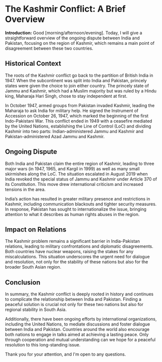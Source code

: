 # The Kashmir Conflict: A Brief Overview

**Introduction:**
Good [morning/afternoon/evening]. Today, I will give a straightforward overview of the ongoing dispute between India and Pakistan, focusing on the region of Kashmir, which remains a main point of disagreement between these two countries.

## Historical Context
The roots of the Kashmir conflict go back to the partition of British India in 1947. When the subcontinent was split into India and Pakistan, princely states were given the choice to join either country. The princely state of Jammu and Kashmir, which had a Muslim majority but was ruled by a Hindu king, Maharaja Hari Singh, chose to stay independent at first.

In October 1947, armed groups from Pakistan invaded Kashmir, leading the Maharaja to ask India for military help. He signed the Instrument of Accession on October 26, 1947, which marked the beginning of the first Indo-Pakistani War. This conflict ended in 1949 with a ceasefire mediated by the United Nations, establishing the Line of Control (LoC) and dividing Kashmir into two parts: Indian-administered Jammu and Kashmir and Pakistan-administered Azad Jammu and Kashmir.

## Ongoing Dispute
Both India and Pakistan claim the entire region of Kashmir, leading to three major wars (in 1947, 1965, and Kargil in 1999) as well as many small skirmishes along the LoC. The situation escalated in August 2019 when India revoked the special status of Jammu and Kashmir under Article 370 of its Constitution. This move drew international criticism and increased tensions in the area.

India’s action has resulted in greater military presence and restrictions in Kashmir, including communication blackouts and tighter security measures. In response, Pakistan has sought to internationalize the issue, bringing attention to what it describes as human rights abuses in the region.

## Impact on Relations
The Kashmir problem remains a significant barrier in India-Pakistan relations, leading to military confrontations and diplomatic disagreements. Both countries have nuclear weapons, raising the stakes for any miscalculations. This situation underscores the urgent need for dialogue and resolution, not only for the stability of these nations but also for the broader South Asian region.

## Conclusion
In summary, the Kashmir conflict is deeply rooted in history and continues to complicate the relationship between India and Pakistan. Finding a peaceful solution is crucial not only for these two nations but also for regional stability in South Asia.

Additionally, there have been ongoing efforts by international organizations, including the United Nations, to mediate discussions and foster dialogue between India and Pakistan. Countries around the world also encourage both nations to engage in talks aimed at achieving a lasting peace. Only through cooperation and mutual understanding can we hope for a peaceful resolution to this long-standing issue.

Thank you for your attention, and I'm open to any questions.
